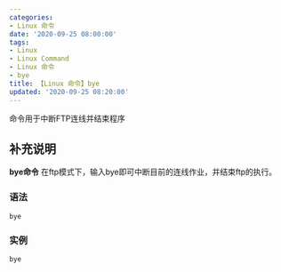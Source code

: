 ```yaml
---
categories:
- Linux 命令
date: '2020-09-25 08:00:00'
tags:
- Linux
- Linux Command
- Linux 命令
- bye
title: 【Linux 命令】bye
updated: '2020-09-25 08:20:00'
---
```


命令用于中断FTP连线并结束程序

## 补充说明

**bye命令** 在ftp模式下，输入bye即可中断目前的连线作业，并结束ftp的执行。


###  语法

```shell
bye
```

### 实例

```shell
bye
```
